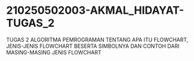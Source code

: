 # 210250502003-AKMAL_HIDAYAT-TUGAS_2
TUGAS 2 ALGORITMA PEMROGRAMAN TENTANG APA ITU FLOWCHART, JENIS-JENIS FLOWCHART BESERTA SIMBOLNYA DAN CONTOH DARI MASING-MASING JENIS FLOWCHART
